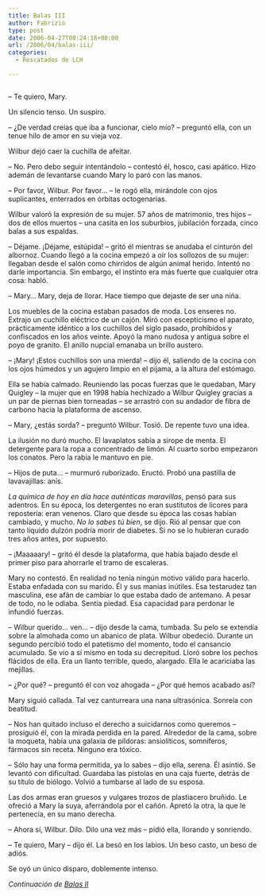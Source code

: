 ```yaml
---
title: Balas III
author: Fabrizio
type: post
date: 2006-04-27T00:24:18+00:00
url: /2006/04/balas-iii/
categories:
  - Rescatados de LCH

---
```

<img class="alignright" src="https://i0.wp.com/www.ffbg.net/faberitius//razor.gif?w=780" alt="" data-recalc-dims="1" />

&#8211; Te quiero, Mary.

Un silencio tenso. Un suspiro.

&#8211; ¿De verdad creías que iba a funcionar, cielo mío? &#8211; preguntó ella, con un tenue hilo de amor en su vieja voz.

Wilbur dejó caer la cuchilla de afeitar.

&#8211; No. Pero debo seguir intentándolo &#8211; contestó él, hosco, casi apático. Hizo ademán de levantarse cuando Mary lo paró con las manos.

&#8211; Por favor, Wilbur. Por favor&#8230; &#8211; le rogó ella, mirándole con ojos suplicantes, enterrados en órbitas octogenarias.

Wilbur valoró la expresión de su mujer. 57 años de matrimonio, tres hijos &#8211; dos de ellos muertos &#8211; una casita en los suburbios, jubilación forzada, cinco balas a sus espaldas.

&#8211; Déjame. ¡Déjame, estúpida! &#8211; gritó él mientras se anudaba el cinturón del albornoz. Cuando llegó a la cocina empezó a oír los sollozos de su mujer: llegaban desde el salón como chirridos de algún animal herido. Intentó no darle importancia. Sin embargo, el instinto era más fuerte que cualquier otra cosa: habló.

&#8211; Mary&#8230; Mary, deja de llorar. Hace tiempo que dejaste de ser una niña.

Los muebles de la cocina estaban pasados de moda. Los enseres no. Extrajo un cuchillo eléctrico de un cajón. Miró con escepticismo el aparato, prácticamente idéntico a los cuchillos del siglo pasado, prohibidos y confiscados en los años veinte. Apoyó la mano nudosa y antigua sobre el poyo de granito. El anillo nupcial emanaba un brillo austero.

&#8211; ¡Mary! ¡Estos cuchillos son una mierda! &#8211; dijo él, saliendo de la cocina con los ojos húmedos y un agujero limpio en el pijama, a la altura del estómago.

Ella se había calmado. Reuniendo las pocas fuerzas que le quedaban, Mary Quigley &#8211; la mujer que en 1998 había hechizado a Wilbur Quigley gracias a un par de piernas bien torneadas &#8211; se arrastró con su andador de fibra de carbono hacia la plataforma de ascenso.

&#8211; Mary, ¿estás sorda? &#8211; preguntó Wilbur. Tosió. De repente tuvo una idea.

La ilusión no duró mucho. El lavaplatos sabía a sirope de menta. El detergente para la ropa a concentrado de limón. Al cuarto sorbo empezaron los conatos. Pero la rabia le mantuvo en pie.

&#8211; Hijos de puta&#8230; &#8211; murmuró ruborizado. Eructó. Probó una pastilla de lavavajillas: anís.

_La química de hoy en día hace auténticas maravillas_, pensó para sus adentros. En su época, los detergentes no eran sustitutos de licores para repostería: eran venenos. Claro que desde su época las cosas habían cambiado, y mucho. _No lo sabes tú bien_, se dijo. Rió al pensar que con tanto líquido dulzón podría morir de diabetes. Si no se lo hubieran curado tres años antes, por supuesto.

&#8211; ¡Maaaaary! &#8211; gritó él desde la plataforma, que había bajado desde el primer piso para ahorrarle el tramo de escaleras.

Mary no contestó. En realidad no tenía ningún motivo válido para hacerlo. Estaba enfadada con su marido. Él y sus manías inútiles. Esa testarudez tan masculina, ese afán de cambiar lo que estaba dado de antemano. A pesar de todo, no le odiaba. Sentía piedad. Esa capacidad para perdonar le infundió fuerzas.

&#8211; Wilbur querido&#8230; ven&#8230; &#8211; dijo desde la cama, tumbada. Su pelo se extendía sobre la almohada como un abanico de plata. Wilbur obedeció. Durante un segundo percibió todo el patetismo del momento, todo el cansancio acumulado. Se vio a sí mismo en toda su decrepitud. Lloró sobre los pechos flácidos de ella. Era un llanto terrible, quedo, alargado. Ella le acariciaba las mejillas.

&#8211; ¿Por qué? &#8211; preguntó él con voz ahogada &#8211; ¿Por qué hemos acabado así?

Mary siguió callada. Tal vez canturreara una nana ultrasónica. Sonreía con beatitud.

&#8211; Nos han quitado incluso el derecho a suicidarnos como queremos &#8211; prosiguió él, con la mirada perdida en la pared. Alrededor de la cama, sobre la moqueta, había una galaxia de píldoras: ansiolíticos, somníferos, fármacos sin receta. Ninguno era tóxico.

&#8211; Sólo hay una forma permitida, ya lo sabes &#8211; dijo ella, serena. Él asintió. Se levantó con dificultad. Guardaba las pistolas en una caja fuerte, detrás de su título de biólogo. Volvió a tumbarse al lado de su esposa.

Las dos armas eran gruesos y vulgares trozos de plastiacero bruñido. Le ofreció a Mary la suya, aferrándola por el cañón. Apretó la otra, la que le pertenecía, en su mano derecha.

&#8211; Ahora sí, Wilbur. Dilo. Dilo una vez más &#8211; pidió ella, llorando y sonriendo.

&#8211; Te quiero, Mary &#8211; dijo él. La besó en los labios. Un beso casto, un beso de adiós.

Se oyó un único disparo, doblemente intenso.

_Continuación de [Balas II][1]_

 [1]: http://fbenedetti.blogalia.com/historias/39366